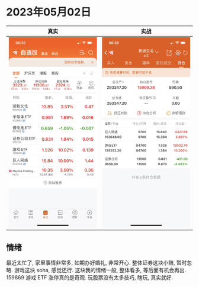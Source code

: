 # 2023年05月02日

| 真实  | 实战  |
|---|---|
| ![](./resource/WechatIMG41.jpeg)  | ![](./resource/WechatIMG40.jpeg)  |

## 情绪

最近太忙了, 家里事情非常多, 如期办好婚礼, 非常开心. 整体证券这块小赔, 暂时忽略. 游戏这块 soha, 感觉还行. 这块我的情绪一般, 整体看多, 等后面有机会再出. 159869 游戏 ETF 涨停真的是奇观. 玩股票没有太多技巧, 瞎玩, 真实就好.